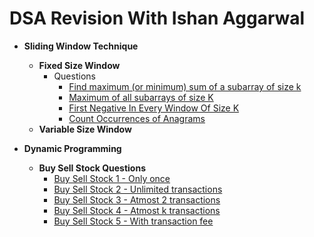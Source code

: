 # DSA Revision With Ishan Aggarwal

* **Sliding Window Technique**
    * **Fixed Size Window**
        - Questions
            * [Find maximum (or minimum) sum of a subarray of size k](..//dsa_by_ishan//src//main//java//sliding_window//fixed//MaximumSumOfAllSubarrayOfSizeK.java)
            * [Maximum of all subarrays of size K](..//dsa_by_ishan//src//main//java//sliding_window//fixed//MaximumElementOfEachSubarrayOfSizeK.java)
            * [First Negative In Every Window Of Size K](..//dsa_by_ishan//src//main//java//sliding_window//fixed//FirstNegativeOfEachSubarrayOfSizeK.java)
            * [Count Occurrences of Anagrams](..//dsa_by_ishan//src//main//java//sliding_window//fixed//CountAnagrams.java)
    * **Variable Size Window**

* **Dynamic Programming**
    * **Buy Sell Stock Questions**
        * [Buy Sell Stock 1 - Only once](..//dsa_by_ishan//src//main//java//dynamic_programming//buy_sell_stock//BuySellStock1.java)
        * [Buy Sell Stock 2 - Unlimited transactions](..//dsa_by_ishan//src//main//java//dynamic_programming//buy_sell_stock//BuySellStock2.java)
        * [Buy Sell Stock 3 - Atmost 2 transactions](..//dsa_by_ishan//src//main//java//dynamic_programming//buy_sell_stock//BuySellStock3.java)
        * [Buy Sell Stock 4 - Atmost k transactions](..//dsa_by_ishan//src//main//java//dynamic_programming//buy_sell_stock//BuySellStock4.java)
        * [Buy Sell Stock 5 - With transaction fee](..//dsa_by_ishan//src//main//java//dynamic_programming//buy_sell_stock//BuySellStock5.java)